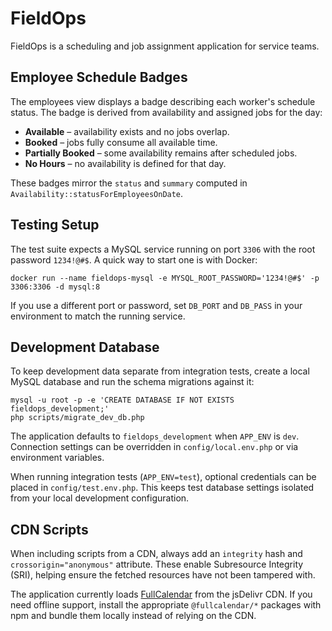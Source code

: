 # FieldOps

FieldOps is a scheduling and job assignment application for service teams.

## Employee Schedule Badges

The employees view displays a badge describing each worker's schedule status. The badge is derived from availability and assigned jobs for the day:

- **Available** – availability exists and no jobs overlap.
- **Booked** – jobs fully consume all available time.
- **Partially Booked** – some availability remains after scheduled jobs.
- **No Hours** – no availability is defined for that day.

These badges mirror the `status` and `summary` computed in `Availability::statusForEmployeesOnDate`.

## Testing Setup

The test suite expects a MySQL service running on port `3306` with the root
password `1234!@#$`. A quick way to start one is with Docker:

```
docker run --name fieldops-mysql -e MYSQL_ROOT_PASSWORD='1234!@#$' -p 3306:3306 -d mysql:8
```

If you use a different port or password, set `DB_PORT` and `DB_PASS` in your
environment to match the running service.

## Development Database

To keep development data separate from integration tests, create a local MySQL
database and run the schema migrations against it:

```
mysql -u root -p -e 'CREATE DATABASE IF NOT EXISTS fieldops_development;'
php scripts/migrate_dev_db.php
```

The application defaults to `fieldops_development` when `APP_ENV` is `dev`.
Connection settings can be overridden in `config/local.env.php` or via
environment variables.

When running integration tests (`APP_ENV=test`), optional credentials can be
placed in `config/test.env.php`. This keeps test database settings isolated
from your local development configuration.

## CDN Scripts

When including scripts from a CDN, always add an `integrity` hash and
`crossorigin="anonymous"` attribute. These enable Subresource Integrity (SRI),
helping ensure the fetched resources have not been tampered with.

The application currently loads [FullCalendar](https://fullcalendar.io/) from
the jsDelivr CDN. If you need offline support, install the appropriate
`@fullcalendar/*` packages with npm and bundle them locally instead of relying
on the CDN.
